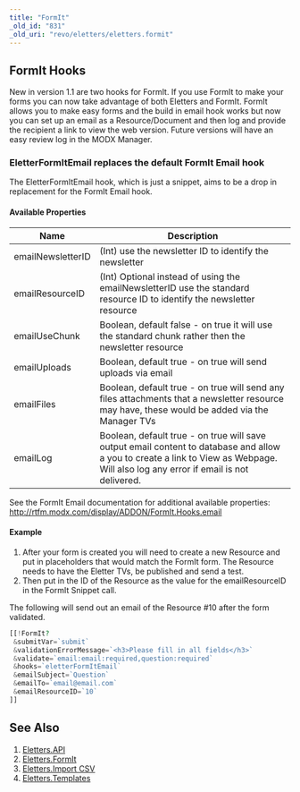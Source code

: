 ```yaml
---
title: "FormIt"
_old_id: "831"
_old_uri: "revo/eletters/eletters.formit"
---
```


## FormIt Hooks

New in version 1.1 are two hooks for FormIt. If you use FormIt to make your forms you can now take advantage of both Eletters and FormIt. FormIt allows you to make easy forms and the build in email hook works but now you can set up an email as a Resource/Document and then log and provide the recipient a link to view the web version. Future versions will have an easy review log in the MODX Manager.

### EletterFormItEmail replaces the default FormIt Email hook

The EletterFormItEmail hook, which is just a snippet, aims to be a drop in replacement for the FormIt Email hook.

#### Available Properties

| Name              | Description                                                                                                                                                                        |
| ----------------- | ---------------------------------------------------------------------------------------------------------------------------------------------------------------------------------- |
| emailNewsletterID | (Int) use the newsletter ID to identify the newsletter                                                                                                                             |
| emailResourceID   | (Int) Optional instead of using the emailNewsletterID use the standard resource ID to identify the newsletter resource                                                             |
| emailUseChunk     | Boolean, default false - on true it will use the standard chunk rather then the newsletter resource                                                                                |
| emailUploads      | Boolean, default true - on true will send uploads via email                                                                                                                        |
| emailFiles        | Boolean, default true - on true will send any files attachments that a newsletter resource may have, these would be added via the Manager TVs                                      |
| emailLog          | Boolean, default true - on true will save output email content to database and allow a you to create a link to View as Webpage. Will also log any error if email is not delivered. |

See the FormIt Email documentation for additional available properties: <http://rtfm.modx.com/display/ADDON/FormIt.Hooks.email>

#### Example

1. After your form is created you will need to create a new Resource and put in placeholders that would match the FormIt form. The Resource needs to have the Eletter TVs, be published and send a test.
2. Then put in the ID of the Resource as the value for the emailResourceID in the FormIt Snippet call.

The following will send out an email of the Resource #10 after the form validated.
``` php
[[!FormIt? 
 &submitVar=`submit` 
 &validationErrorMessage=`<h3>Please fill in all fields</h3>` 
 &validate=`email:email:required,question:required` 
 &hooks=`eletterFormItEmail` 
 &emailSubject=`Question` 
 &emailTo=`email@email.com` 
 &emailResourceID=`10` 
]]
```

## See Also

1. [Eletters.API](extras/eletters/eletters.api)
2. [Eletters.FormIt](extras/eletters/eletters.formit)
3. [Eletters.Import CSV](extras/eletters/eletters.import-csv)
4. [Eletters.Templates](extras/eletters/eletters.templates)